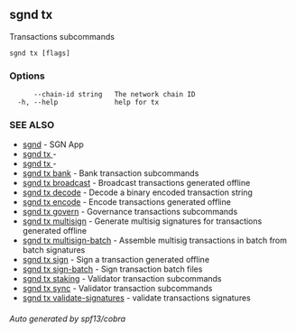 ## sgnd tx

Transactions subcommands

```
sgnd tx [flags]
```

### Options

```
      --chain-id string   The network chain ID
  -h, --help              help for tx
```

### SEE ALSO

* [sgnd](sgnd.md)	 - SGN App
* [sgnd tx ](sgnd_tx_.md)	 - 
* [sgnd tx ](sgnd_tx_.md)	 - 
* [sgnd tx bank](sgnd_tx_bank.md)	 - Bank transaction subcommands
* [sgnd tx broadcast](sgnd_tx_broadcast.md)	 - Broadcast transactions generated offline
* [sgnd tx decode](sgnd_tx_decode.md)	 - Decode a binary encoded transaction string
* [sgnd tx encode](sgnd_tx_encode.md)	 - Encode transactions generated offline
* [sgnd tx govern](sgnd_tx_govern.md)	 - Governance transactions subcommands
* [sgnd tx multisign](sgnd_tx_multisign.md)	 - Generate multisig signatures for transactions generated offline
* [sgnd tx multisign-batch](sgnd_tx_multisign-batch.md)	 - Assemble multisig transactions in batch from batch signatures
* [sgnd tx sign](sgnd_tx_sign.md)	 - Sign a transaction generated offline
* [sgnd tx sign-batch](sgnd_tx_sign-batch.md)	 - Sign transaction batch files
* [sgnd tx staking](sgnd_tx_staking.md)	 - Validator transaction subcommands
* [sgnd tx sync](sgnd_tx_sync.md)	 - Validator transaction subcommands
* [sgnd tx validate-signatures](sgnd_tx_validate-signatures.md)	 - validate transactions signatures

###### Auto generated by spf13/cobra
